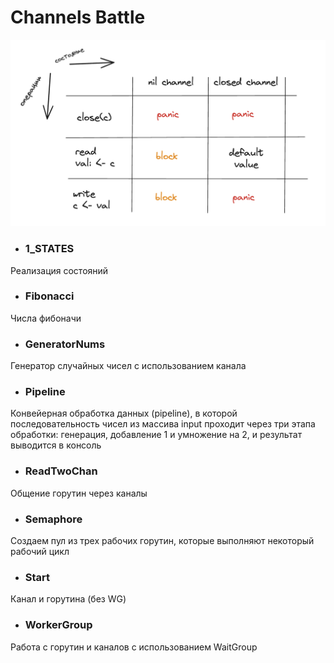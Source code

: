 # Channels Battle

![alt text](states.png)


- ### 1_STATES

Реализация состояний

- ### Fibonacci

Числа фибоначи

- ### GeneratorNums
 
Генератор случайных чисел с использованием канала

- ### Pipeline

Конвейерная обработка данных (pipeline), в которой последовательность чисел из массива input проходит через три этапа обработки: генерация, добавление 1 и умножение на 2, и результат выводится в консоль

- ### ReadTwoChan

Общение горутин через каналы

- ### Semaphore

Создаем пул из трех рабочих горутин, которые выполняют некоторый рабочий цикл

- ### Start

Канал и горутина (без WG)

- ### WorkerGroup

Работа с горутин и каналов с использованием WaitGroup






